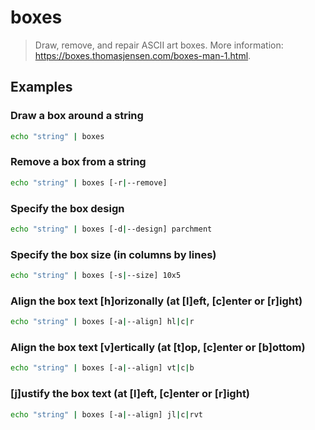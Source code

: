 # boxes

> Draw, remove, and repair ASCII art boxes. More information: <https://boxes.thomasjensen.com/boxes-man-1.html>.

## Examples

### Draw a box around a string

```bash
echo "string" | boxes
```

### Remove a box from a string

```bash
echo "string" | boxes [-r|--remove]
```

### Specify the box design

```bash
echo "string" | boxes [-d|--design] parchment
```

### Specify the box size (in columns by lines)

```bash
echo "string" | boxes [-s|--size] 10x5
```

### Align the box text [h]orizonally (at [l]eft, [c]enter or [r]ight)

```bash
echo "string" | boxes [-a|--align] hl|c|r
```

### Align the box text [v]ertically (at [t]op, [c]enter or [b]ottom)

```bash
echo "string" | boxes [-a|--align] vt|c|b
```

### [j]ustify the box text (at [l]eft, [c]enter or [r]ight)

```bash
echo "string" | boxes [-a|--align] jl|c|rvt
```
